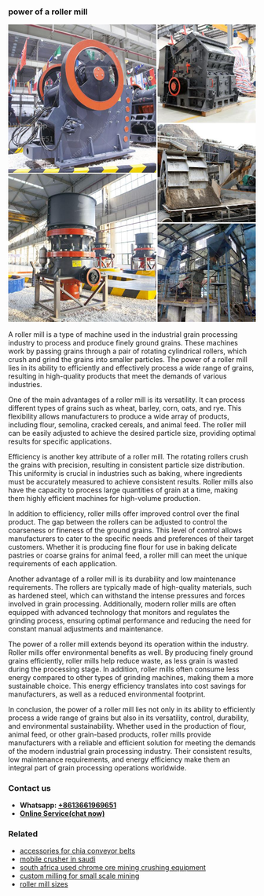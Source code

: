<h3>power of a roller mill</h3><img src='1706773496.jpg' alt=''><p>A roller mill is a type of machine used in the industrial grain processing industry to process and produce finely ground grains. These machines work by passing grains through a pair of rotating cylindrical rollers, which crush and grind the grains into smaller particles. The power of a roller mill lies in its ability to efficiently and effectively process a wide range of grains, resulting in high-quality products that meet the demands of various industries.</p><p>One of the main advantages of a roller mill is its versatility. It can process different types of grains such as wheat, barley, corn, oats, and rye. This flexibility allows manufacturers to produce a wide array of products, including flour, semolina, cracked cereals, and animal feed. The roller mill can be easily adjusted to achieve the desired particle size, providing optimal results for specific applications.</p><p>Efficiency is another key attribute of a roller mill. The rotating rollers crush the grains with precision, resulting in consistent particle size distribution. This uniformity is crucial in industries such as baking, where ingredients must be accurately measured to achieve consistent results. Roller mills also have the capacity to process large quantities of grain at a time, making them highly efficient machines for high-volume production.</p><p>In addition to efficiency, roller mills offer improved control over the final product. The gap between the rollers can be adjusted to control the coarseness or fineness of the ground grains. This level of control allows manufacturers to cater to the specific needs and preferences of their target customers. Whether it is producing fine flour for use in baking delicate pastries or coarse grains for animal feed, a roller mill can meet the unique requirements of each application.</p><p>Another advantage of a roller mill is its durability and low maintenance requirements. The rollers are typically made of high-quality materials, such as hardened steel, which can withstand the intense pressures and forces involved in grain processing. Additionally, modern roller mills are often equipped with advanced technology that monitors and regulates the grinding process, ensuring optimal performance and reducing the need for constant manual adjustments and maintenance.</p><p>The power of a roller mill extends beyond its operation within the industry. Roller mills offer environmental benefits as well. By producing finely ground grains efficiently, roller mills help reduce waste, as less grain is wasted during the processing stage. In addition, roller mills often consume less energy compared to other types of grinding machines, making them a more sustainable choice. This energy efficiency translates into cost savings for manufacturers, as well as a reduced environmental footprint.</p><p>In conclusion, the power of a roller mill lies not only in its ability to efficiently process a wide range of grains but also in its versatility, control, durability, and environmental sustainability. Whether used in the production of flour, animal feed, or other grain-based products, roller mills provide manufacturers with a reliable and efficient solution for meeting the demands of the modern industrial grain processing industry. Their consistent results, low maintenance requirements, and energy efficiency make them an integral part of grain processing operations worldwide.</p><h3>Contact us</h3><ul><li><strong>Whatsapp:&nbsp;<a href="https://wa.me/8613661969651">+8613661969651</a></strong></li><li><a href="https://swt.shibang-china.com/?git&amp;zhl&amp;power of a roller mill"><strong>Online Service(chat now)</strong></a></li></ul><h3>Related</h3><ul><li><a href='accessories for chia conveyor belts.md'>accessories for chia conveyor belts</a></li><li><a href='mobile crusher in saudi.md'>mobile crusher in saudi</a></li><li><a href='south africa used chrome ore mining crushing equipment.md'>south africa used chrome ore mining crushing equipment</a></li><li><a href='custom milling for small scale mining.md'>custom milling for small scale mining</a></li><li><a href='roller mill sizes.md'>roller mill sizes</a></li></ul>